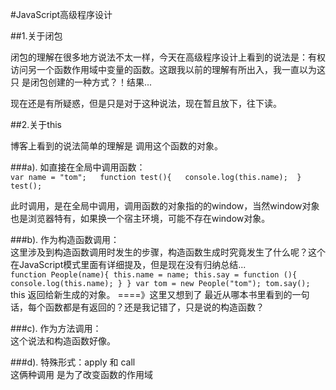 #JavaScript高级程序设计  

##1.关于闭包

  闭包的理解在很多地方说法不太一样，今天在高级程序设计上看到的说法是：有权访问另一个函数作用域中变量的函数。这跟我以前的理解有所出入，我一直以为这只
  是闭包创建的一种方式？！结果...</br>
  
  现在还是有所疑惑，但是只是对于这种说法，现在暂且放下，往下读。</br>
  
  
##2.关于this
  
  博客上看到的说法简单的理解是 调用这个函数的对象。</br>
  
###a).
如直接在全局中调用函数：</br> 
`var name = "tom";  
function test(){  
   console.log(this.name); 
}  
test();`
          
此时调用，是在全局中调用，调用函数的对象指的的window，当然window对象也是浏览器特有，如果换一个宿主环境，可能不存在window对象。
   
###b).
作为构造函数调用：</br>
这里涉及到构造函数调用时发生的步骤，构造函数生成时究竟发生了什么呢？这个在JavaScript模式里面有详细提及，但是现在没有归纳总结...</br>
`function People(name){
this.name = name;
this.say = function (){
console.log(this.name);
}
}
var tom = new People("tom");
tom.say();`
<br/>this 返回给新生成的对象。 ====》这里又想到了 最近从哪本书里看到的一句话，每个函数都是有返回的？还是我记错了，只是说的构造函数？</br>
   
###c).
   作为方法调用：</br>
   这个说法和构造函数好像。</br>
   
###d).
   特殊形式：apply 和 call</br>
   这俩种调用 是为了改变函数的作用域</br>
